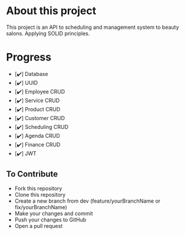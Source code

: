 # About this project

This project is an API to scheduling and management system to beauty salons. Applying SOLID principles. 

# Progress

- [:heavy_check_mark:] Database
- [:heavy_check_mark:] UUID
- [:heavy_check_mark:] Employee CRUD
- [:heavy_check_mark:] Service CRUD
- [:heavy_check_mark:] Product CRUD
- [:heavy_check_mark:] Customer CRUD
- [:heavy_check_mark:] Scheduling CRUD
- [:heavy_check_mark:] Agenda CRUD
- [:heavy_check_mark:] Finance CRUD
- [:heavy_check_mark:] JWT


## To Contribute
* Fork this repository
* Clone this repository
* Create a new branch from dev (feature/yourBranchName or fix/yourBranchName)
* Make your changes and commit
* Push your changes to GitHub
* Open a pull request
